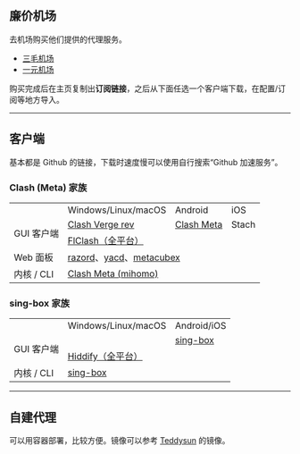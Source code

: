 ## 廉价机场

去机场购买他们提供的代理服务。

- [三毛机场](https://smjcdh.com/#/register?code=mnwOqUgN)
- [一元机场](https://xn--4gq62f.com/#/register?code=iusP9RxU)

购买完成后在主页复制出**订阅链接**，之后从下面任选一个客户端下载，在配置/订阅等地方导入。

---

## 客户端

基本都是 Github 的链接，下载时速度慢可以使用自行搜索“Github 加速服务”。

### Clash (Meta) 家族

<table>
    <tbody>
        <tr>
            <td></td>
            <td>Windows/Linux/macOS</td>
            <td>Android</td>
            <td>iOS</td>
        </tr>
        <tr>
            <td rowspan="2">GUI 客户端</td>
            <td>
                <a href="https://clash-verge-rev.github.io/install.html">Clash Verge rev</a>
            </td>
            <td>
                <a href="https://github.com/MetaCubeX/ClashMetaForAndroid/releases">Clash Meta</a>
            </td>
            <td>Stach</td>
        </tr>
        <tr>
            <td colspan="2">
                <a href="https://github.com/chen08209/FlClash/releases">FlClash（全平台）</a>
            </td>
            <td></td>
        </tr>
        <tr>
            <td>Web 面板</td>
            <td colspan="3">
                <a href="https://clash.razord.top/">razord</a>、<a href="https://yacd.haishan.me/">yacd</a>、<a
                    href="https://metacubex.github.io/metacubexd/">metacubex</a>
            </td>
        </tr>
        <tr>
            <td>内核 / CLI</td>
            <td colspan="3"><a href="https://wiki.metacubex.one/startup/">Clash Meta (mihomo)</a>
            </td>
        </tr>
    </tbody>
</table>

### sing-box 家族

<table>
    <tbody>
        <tr>
            <td></td>
            <td>Windows/Linux/macOS</td>
            <td>Android/iOS</td>
        </tr>
        <tr>
            <td rowspan="2">GUI 客户端</td>
            <td>
            </td>
            <td>
                <a href="https://sing-box.sagernet.org/zh/clients/"> sing-box</a>
            </td>
        </tr>
        <tr>
            <td colspan="2">
                <a href="https://github.com/hiddify/hiddify-next#-direct-download">Hiddify（全平台）</a>
            </td>
        </tr>
        <tr>
            <td>内核 / CLI</td>
            <td colspan="2">
                <a href="https://github.com/SagerNet/sing-box/releases">sing-box</a>
            </td>
        </tr>
    </tbody>
</table>

---

## 自建代理

可以用容器部署，比较方便。镜像可以参考 [Teddysun](https://hub.docker.com/u/teddysun/) 的镜像。
